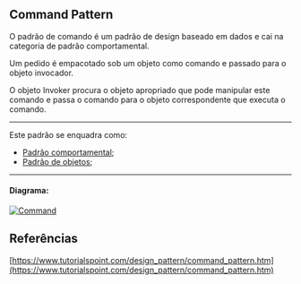 ## Command Pattern

O padrão de comando é um padrão de design baseado em dados e cai na categoria de padrão comportamental. 

Um pedido é empacotado sob um objeto como comando e passado para o objeto invocador. 

O objeto Invoker procura o objeto apropriado que pode manipular este comando e passa o comando para o objeto correspondente que executa o comando.


-----
Este padrão se enquadra como:
- [Padrão comportamental](https://github.com/araujoit/design_patterns#comportamental);
- [Padrão de objetos](https://github.com/araujoit/design_patterns#padr%C3%B5es-de-objetos);
-----

#### Diagrama:
[![Command](https://www.tutorialspoint.com/design_pattern/images/command_pattern_uml_diagram.jpg)](https://www.tutorialspoint.com/design_pattern/images/command_pattern_uml_diagram.jpg)



Referências
-----
[https://www.tutorialspoint.com/design_pattern/command_pattern.htm](https://www.tutorialspoint.com/design_pattern/command_pattern.htm)